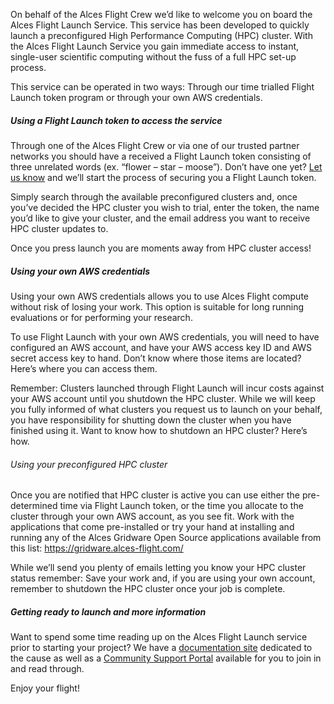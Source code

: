 On behalf of the Alces Flight Crew we’d like to welcome you on board the
Alces Flight Launch Service. This service has been developed to quickly
launch a preconfigured High Performance Computing (HPC) cluster. With the
Alces Flight Launch Service you gain immediate access to instant, single-user
scientific computing without the fuss of a full HPC set-up process.

This service can be operated in two ways: Through our time trialled Flight
Launch token program or through your own AWS credentials.

##### Using a Flight Launch token to access the service

Through one of the Alces Flight Crew or via one of our trusted partner
networks you should have a received a Flight Launch token consisting of three
unrelated words (ex. “flower – star – moose”). Don’t have one yet?  <a
href="mailto:support@alces-flight.com?subject=Flight Launch Token
 Request&body=Please send me a Flight Launch Token by return
 email.%0D%0A%0D%0AKind regards." target="_blank" rel="noopener noreferrer">
Let us know</a>  and we’ll start the process of securing you a Flight Launch
token.

Simply search through the available preconfigured clusters and, once you’ve
decided the HPC cluster you wish to trial, enter the token, the name you’d
like to give your cluster, and the email address you want to receive HPC
cluster updates to.

Once you press launch you are moments away from HPC cluster access!

##### Using your own AWS credentials

Using your own AWS credentials allows you to use Alces Flight compute
without risk of losing your work. This option is suitable for long running
evaluations or for performing your research.

To use Flight Launch with your own AWS credentials, you will need to have
configured an AWS account, and have your AWS access key ID and AWS
secret access key to hand. Don’t know where those items are located?
Here’s where you can access them.

Remember: Clusters launched through Flight Launch will incur costs against
your AWS account until you shutdown the HPC cluster. While we will keep
you fully informed of what clusters you request us to launch on your behalf,
you have responsibility for shutting down the cluster when you have finished
using it. Want to know how to shutdown an HPC cluster? Here’s how.

###### Using your preconfigured HPC cluster

Once you are notified that HPC cluster is active you can use either the
pre-determined time via Flight Launch token, or the time you allocate to the
cluster through your own AWS account, as you see fit. Work with the
applications that come pre-installed or try your hand at installing and
running any of the Alces Gridware Open Source applications available from this
list: <a href="https://gridware.alces-flight.com/" target="_blank"
rel="noopener noreferrer">https://gridware.alces-flight.com/</a>

While we’ll send you plenty of emails letting you know your HPC cluster status
remember: Save your work and, if you are using your own account, remember
to shutdown the HPC cluster once your job is complete.

##### Getting ready to launch and more information

Want to spend some time reading up on the Alces Flight Launch service prior to
starting your project? We have a <a href="http://docs.alces-flight.com"
target="_blank" rel="noopener noreferrer">documentation site</a> dedicated to
the cause as well as a <a href="http://community.alces-flight.com"
target="_blank" rel="noopener noreferrer">Community Support Portal</a>
available for you to join in and read through.

Enjoy your flight!
